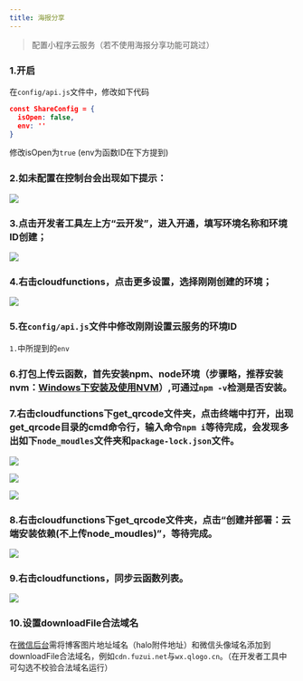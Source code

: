 ```yaml
---
title: 海报分享
---
```

>配置小程序云服务（若不使用海报分享功能可跳过）

### 1.开启
在`config/api.js`文件中，修改如下代码
```json
const ShareConfig = {
  isOpen: false,
  env: ''
}
```
修改isOpen为`true`
(env为函数ID在下方提到)
### 2.如未配置在控制台会出现如下提示：

![](https://oss.fuzui.net/img/003601_03be824a_4988475.png)

### 3.点击开发者工具左上方“云开发”，进入开通，填写环境名称和环境ID创建；

![](https://oss.fuzui.net/img/003601_534028ef_4988475.png)

### 4.右击cloudfunctions，点击更多设置，选择刚刚创建的环境；

![](https://oss.fuzui.net/img/003601_d97e171a_4988475.png)

### 5.在`config/api.js`文件中修改刚刚设置云服务的环境ID

`1.`中所提到的`env`

### 6.打包上传云函数，首先安装npm、node环境（步骤略，推荐安装nvm：[Windows下安装及使用NVM](https://blog.csdn.net/qq_32682137/article/details/82684898)）,可通过`npm -v`检测是否安装。

### 7.右击cloudfunctions下get_qrcode文件夹，点击终端中打开，出现get_qrcode目录的cmd命令行，输入命令`npm i`等待完成，会发现多出如下`node_moudles`文件夹和`package-lock.json`文件。

![](https://oss.fuzui.net/img/003602_fd9b6b40_4988475.png)

![](https://oss.fuzui.net/img/003601_c9a84123_4988475.png)

![](https://oss.fuzui.net/img/003602_8a02f00f_4988475.png)

### 8.右击cloudfunctions下get_qrcode文件夹，点击“创建并部署：云端安装依赖(不上传node_moudles)”，等待完成。

![](https://oss.fuzui.net/img/003602_309f2b60_4988475.png)

### 9.右击cloudfunctions，同步云函数列表。

![](https://oss.fuzui.net/img/003602_52e131c9_4988475.png)

### 10.设置downloadFile合法域名
在[微信后台](https://mp.weixin.qq.com/)需将博客图片地址域名（halo附件地址）和微信头像域名添加到downloadFile合法域名，例如`cdn.fuzui.net`与`wx.qlogo.cn`。（在开发者工具中可勾选不校验合法域名运行）
